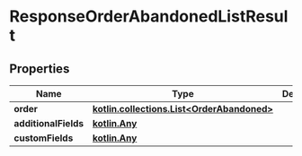 
# ResponseOrderAbandonedListResult

## Properties
| Name | Type | Description | Notes |
| ------------ | ------------- | ------------- | ------------- |
| **order** | [**kotlin.collections.List&lt;OrderAbandoned&gt;**](OrderAbandoned.md) |  |  [optional] |
| **additionalFields** | [**kotlin.Any**](.md) |  |  [optional] |
| **customFields** | [**kotlin.Any**](.md) |  |  [optional] |



